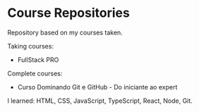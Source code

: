 # Course Repositories

Repository based on my courses taken.

Taking courses:
- FullStack PRO 

Complete courses:
- Curso Dominando Git e GitHub - Do iniciante ao expert	

I learned: HTML, CSS, JavaScript, TypeScript, React, Node, Git.
